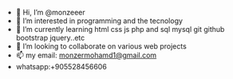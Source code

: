 - 👋 Hi, I’m @monzeeer
- 👀 I’m interested in programming and the tecnology
- 🌱 I’m currently learning html css js php and sql mysql git github bootstrap jquery..etc
- 💞️ I’m looking to collaborate on various web projects
- 📫 my email: monzermohamd1@gmail.com
- whatsapp:+905528456606

<!---
monzeeer/monzeeer is a ✨ special ✨ repository because its `README.md` (this file) appears on your GitHub profile.
You can click the Preview link to take a look at your changes.
--->
